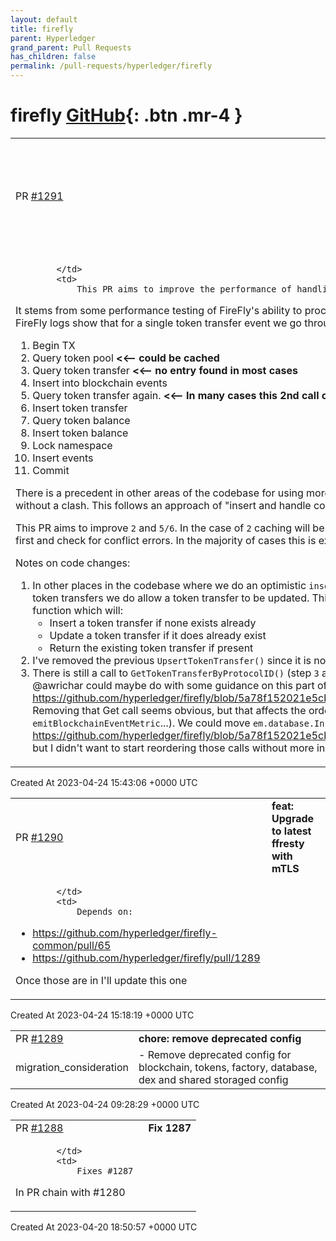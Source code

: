 ```yaml
---
layout: default
title: firefly
parent: Hyperledger
grand_parent: Pull Requests
has_children: false
permalink: /pull-requests/hyperledger/firefly
---
```


# firefly <span class="fs-3 right-align">[GitHub](https://github.com/hyperledger/firefly){: .btn .mr-4 }</span>


<div>
    <table>
        <tr>
            <td>
                PR <a href="https://github.com/hyperledger/firefly/pull/1291" class=".btn">#1291</a>
            </td>
            <td>
                <b>
                    Use a more optimistic approach when inserting token transfer events
                </b>
            </td>
        </tr>
        <tr>
            <td>
                
            </td>
            <td>
                This PR aims to improve the performance of handling token transfer event batches from the token connector.

It stems from some performance testing of FireFly's ability to process contract invocations & their respective token transfer events. Analysis of FireFly logs show that for a single token transfer event we go through the following DB calls:

1. Begin TX
2. Query token pool **<<-- could be cached**
3. Query token transfer  **<<-- no entry found in most cases**
4. Insert into blockchain events
5. Query token transfer again.  **<<-- In many cases this 2nd call can take 0.025 seconds on its own**
6. Insert token transfer
7. Query token balance
8. Insert token balance
9. Lock namespace
10. Insert events
11. Commit

There is a precedent in other areas of the codebase for using more "optimistic" approach for DB inserts that are likely to succeed first time without a clash. This follows an approach of "insert and handle conflicts" rather than "check for existing entry, then insert if not found".

This PR aims to improve `2` and `5/6`. In the case of `2` caching will be used to prevent having to call out to the DB for every event. For `5/6` we insert first and check for conflict errors. In the majority of cases this is expected to eliminate `5` entirely.

Notes on code changes:

1. In other places in the codebase where we do an optimistic `insert`, we don't support `update` - only `insert` and `get`. However in the case of token transfers we do allow a token transfer to be updated. This leaves us with the slightly oddly named `InsertUpdateOrGetTokenTransfer()` function which will:
   -  Insert a token transfer if none exists already
   -  Update a token transfer if it does already exist
   -  Return the existing token transfer if present
2. I've removed the previous `UpsertTokenTransfer()` since it is no longer needed
3. There is still a call to `GetTokenTransferByProtocolID()` (step `3` above). I feel like this could be removed entirely but I haven't done that yet. @awrichar could maybe do with some guidance on this part of the code: https://github.com/hyperledger/firefly/blob/5a78f152021e5cb0d32d8ce35cf28aeb03a17534/internal/events/tokens_transferred.go#L77 Removing that Get call seems obvious, but that affects the order of other calls (e.g. `maybePersistBlockchainEvent`, `emitBlockchainEventMetric`...). We could move `em.database.InsertUpdateOrGetTokenTransfer(ctx, &transfer.TokenTransfer)` to before https://github.com/hyperledger/firefly/blob/5a78f152021e5cb0d32d8ce35cf28aeb03a17534/internal/events/tokens_transferred.go#L84 but I didn't want to start reordering those calls without more input from someone like yourself.
            </td>
        </tr>
    </table>
    <div class="right-align">
        Created At 2023-04-24 15:43:06 +0000 UTC
    </div>
</div>

<div>
    <table>
        <tr>
            <td>
                PR <a href="https://github.com/hyperledger/firefly/pull/1290" class=".btn">#1290</a>
            </td>
            <td>
                <b>
                    feat: Upgrade to latest ffresty with mTLS
                </b>
            </td>
        </tr>
        <tr>
            <td>
                
            </td>
            <td>
                Depends on:
- https://github.com/hyperledger/firefly-common/pull/65
- https://github.com/hyperledger/firefly/pull/1289

Once those are in I'll update this one
            </td>
        </tr>
    </table>
    <div class="right-align">
        Created At 2023-04-24 15:18:19 +0000 UTC
    </div>
</div>

<div>
    <table>
        <tr>
            <td>
                PR <a href="https://github.com/hyperledger/firefly/pull/1289" class=".btn">#1289</a>
            </td>
            <td>
                <b>
                    chore: remove deprecated config
                </b>
            </td>
        </tr>
        <tr>
            <td>
                <span class="chip">migration_consideration</span>
            </td>
            <td>
                - Remove deprecated config for blockchain, tokens, factory, database, dex and shared storaged config
            </td>
        </tr>
    </table>
    <div class="right-align">
        Created At 2023-04-24 09:28:29 +0000 UTC
    </div>
</div>

<div>
    <table>
        <tr>
            <td>
                PR <a href="https://github.com/hyperledger/firefly/pull/1288" class=".btn">#1288</a>
            </td>
            <td>
                <b>
                    Fix 1287
                </b>
            </td>
        </tr>
        <tr>
            <td>
                
            </td>
            <td>
                Fixes #1287 

In PR chain with #1280 
            </td>
        </tr>
    </table>
    <div class="right-align">
        Created At 2023-04-20 18:50:57 +0000 UTC
    </div>
</div>

